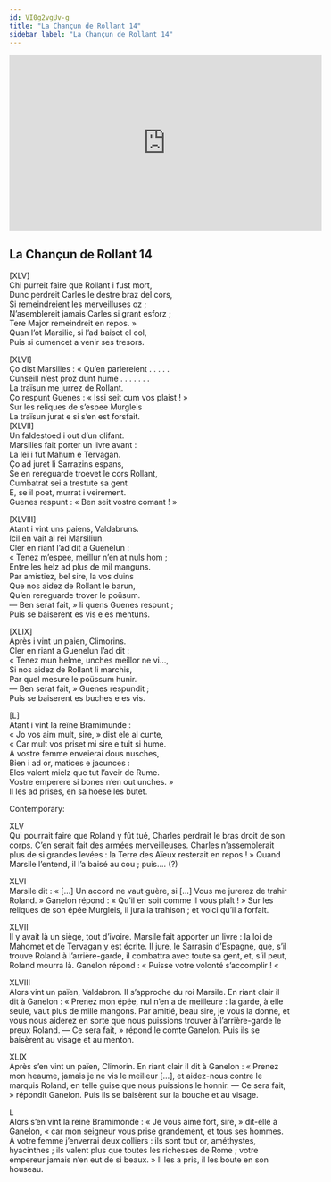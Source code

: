 ```yaml
---
id: VI0g2vgUv-g
title: "La Chançun de Rollant 14"
sidebar_label: "La Chançun de Rollant 14"
---
```


<div class="video-float-container">
  <iframe
    width="560"
    height="315"
    src="https://www.youtube.com/embed/VI0g2vgUv-g"
    title="YouTube video player"
    frameborder="0"
    allow="accelerometer; autoplay; clipboard-write; encrypted-media; gyroscope; picture-in-picture; web-share"
    referrerpolicy="strict-origin-when-cross-origin"
    allowfullscreen
  ></iframe>
</div>

## La Chançun de Rollant 14

[XLV]  
Chi purreit faire que Rollant i fust mort,  
Dunc perdreit Carles le destre braz del cors,  
Si remeindreient les merveilluses oz ;  
N’asemblereit jamais Carles si grant esforz ;  
Tere Major remeindreit en repos. »  
Quan l’ot Marsilie, si l’ad baiset el col,  
Puis si cumencet a venir ses tresors. 

[XLVI]  
Ço dist Marsilies : « Qu’en parlereient . . . . .  
Cunseill n’est proz dunt hume . . . . . . .  
La traïsun me jurrez de Rollant.  
Ço respunt Guenes : « Issi seit cum vos plaist ! »  
Sur les reliques de s’espee Murgleis  
La traïsun jurat e si s’en est forsfait.   
[XLVII]  
Un faldestoed i out d’un olifant.  
Marsilies fait porter un livre avant :  
La lei i fut Mahum e Tervagan.  
Ço ad juret li Sarrazins espans,  
Se en rereguarde troevet le cors Rollant,  
Cumbatrat sei a trestute sa gent  
E, se il poet, murrat i veirement.  
Guenes respunt : « Ben seit vostre comant ! » 

[XLVIII]  
Atant i vint uns paiens, Valdabruns.  
Icil en vait al rei Marsiliun.  
Cler en riant l’ad dit a Guenelun :  
« Tenez m’espee, meillur n’en at nuls hom ;  
Entre les helz ad plus de mil manguns.  
Par amistiez, bel sire, la vos duins  
Que nos aidez de Rollant le barun,  
Qu’en rereguarde trover le poüsum.  
— Ben serat fait, » li quens Guenes respunt ;  
Puis se baiserent es vis e es mentuns.

[XLIX]  
Après i vint un paien, Climorins.  
Cler en riant a Guenelun l’ad dit :  
« Tenez mun helme, unches meillor ne vi…,  
Si nos aidez de Rollant li marchis,  
Par quel mesure le poüssum hunir.  
— Ben serat fait, » Guenes respundit ;  
Puis se baiserent es buches e es vis. 

[L]  
Atant i vint la reïne Bramimunde :  
« Jo vos aim mult, sire, » dist ele al cunte,  
« Car mult vos priset mi sire e tuit si hume.  
A vostre femme enveierai dous nusches,  
Bien i ad or, matices e jacunces :  
Eles valent mielz que tut l’aveir de Rume.  
Vostre emperere si bones n’en out unches. »  
Il les ad prises, en sa hoese les butet. 

Contemporary:

XLV  
Qui pourrait faire que Roland y fût tué, Charles perdrait le bras droit de son corps. C’en serait fait des armées merveilleuses. Charles n’assemblerait plus de si grandes levées : la Terre des Aïeux resterait en repos ! » Quand Marsile l’entend, il l’a baisé au cou ; puis.... (?)

XLVI  
Marsile dit : « […] Un accord ne vaut guère, si […] Vous me jurerez de trahir Roland. » Ganelon répond : « Qu’il en soit comme il vous plaît ! » Sur les reliques de son épée Murgleis, il jura la trahison ; et voici qu’il a forfait.

XLVII  
Il y avait là un siège, tout d’ivoire. Marsile fait apporter un livre : la loi de Mahomet et de Tervagan y est écrite. Il jure, le Sarrasin d’Espagne, que, s’il trouve Roland à l’arrière-garde, il combattra avec toute sa gent, et, s’il peut, Roland mourra là. Ganelon répond : « Puisse votre volonté s’accomplir ! «

XLVIII  
Alors vint un païen, Valdabron. Il s’approche du roi Marsile. En riant clair il dit à Ganelon : « Prenez mon épée, nul n’en a de meilleure : la garde, à elle seule, vaut plus de mille mangons. Par amitié, beau sire, je vous la donne, et vous nous aiderez en sorte que nous puissions trouver à l’arrière-garde le preux Roland. — Ce sera fait, » répond le comte Ganelon. Puis ils se baisèrent au visage et au menton.

XLIX  
Après s’en vint un païen, Climorin. En riant clair il dit à Ganelon : « Prenez mon heaume, jamais je ne vis le meilleur […], et aidez-nous contre le marquis Roland, en telle guise que nous puissions le honnir. — Ce sera fait, » répondit Ganelon. Puis ils se baisèrent sur la bouche et au visage.

L  
Alors s’en vint la reine Bramimonde : « Je vous aime fort, sire, » dit-elle à Ganelon, « car mon seigneur vous prise grandement, et tous ses hommes. À votre femme j’enverrai deux colliers : ils sont tout or, améthystes, hyacinthes ; ils valent plus que toutes les richesses de Rome ; votre empereur jamais n’en eut de si beaux. » Il les a pris, il les boute en son houseau.
